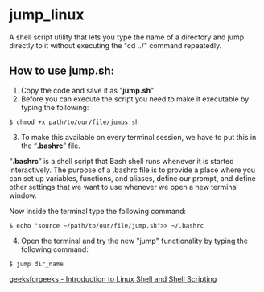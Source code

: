 # jump_linux
A shell script utility that lets you type the name of a directory and jump 
directly to it without executing the "cd ../" command repeatedly.

## How to use jump.sh:
1. Copy the code and save it as "__jump.sh__"
2. Before you can execute the script you need to make it executable by typing the following:

```no-highlight  
$ chmod +x path/to/our/file/jumps.sh  
``` 

3. To make this available on every terminal session, we have to put this in the “__.bashrc__” file.

“__.bashrc__” is a shell script that Bash shell runs whenever it is started interactively. The purpose of a .bashrc file is to provide a place where you can set up variables, functions, and aliases, define our prompt, and define other settings that we want to use whenever we open a new terminal window.

Now inside the terminal type the following command:  

```  
$ echo "source ~/path/to/our/file/jump.sh">> ~/.bashrc  
```  

4. Open the terminal and try the new "jump" functionality by typing the following command:

``` 
$ jump dir_name  
```  
[geeksforgeeks - Introduction to Linux Shell and Shell Scripting](https://www.geeksforgeeks.org/introduction-linux-shell-shell-scripting/?ref=shm)  
